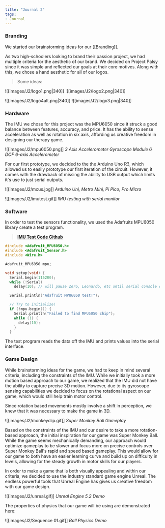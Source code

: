 ```yaml
---
title: "Journal 2"
tags:
- Journal
---
```


### Branding
We started our brainstorming ideas for our [[Branding]].

As two high-schoolers looking to brand their passion project, we had multiple criteria for the aesthetic of our brand. We decided on Project Palsy since it was simple and reflected our goals at their core motives. Along with this, we chose a hand aesthetic for all of our logos.

> Some ideas:

![[images/J2/logo1.png|340]] ![[images/J2/logo2.png|340]]

![[images/J2/logo4alt.png|340]] ![[images/J2/logo3.png|340]]

### Hardware

The IMU we chose for this project was the MPU6050 since it struck a good balance between features, accuracy, and price. It has the ability to sense acceleration as well as rotation in six axis, affording us creative freedom in designing our therapy game. 

![[images/J2/mpu6050.png]]
*3 Axis Accelerometer Gyroscope Module 6 DOF 6-axis Accelerometer*

For our first prototype, we decided to the the Arduino Uno R3, which allowed us to easily prototype our first iteration of the circuit. However, it comes with the drawback of missing the ability to USB output which limits it's use to just serial outputs. 

![[images/J2/mcus.jpg]]
*Arduino Uni, Metro Mini, Pi Pico, Pro Micro*


![[images/J2/imutest.gif]]
*IMU testing with serial monitor*

### Software
In order to test the sensors functionality, we used the Adafruits MPU6050 library create a test program.
> [**IMU Test Code Github**](https://github.com/SihoChoii/ProjectPalsy/blob/main/Software/v1/main/main.ino)
```cpp
#include <Adafruit_MPU6050.h>
#include <Adafruit_Sensor.h>
#include <Wire.h>

Adafruit_MPU6050 mpu;

void setup(void) {
  Serial.begin(115200);
  while (!Serial)
    delay(10); // will pause Zero, Leonardo, etc until serial console opens

  Serial.println("Adafruit MPU6050 test!");

  // Try to initialize!
  if (!mpu.begin()) {
    Serial.println("Failed to find MPU6050 chip");
    while (1) {
      delay(10);
    }
  }
```
The test program reads the data off the IMU and prints values into the serial interface.

### Game Design
While brainstorming ideas for the game, we had to keep in mind several criteria, including the constraints of the IMU. While we initially took a more motion based approach to our game, we realized that the IMU did not have the ability to capture precise 3D motion. However, due to its gyroscope sensing capabilities we decided to focus on the rotational aspect on our game, which would still help train motor control.

Since rotation based movements mostly involve a shift in perception, we knew that it was necessary to make the game in 3D. 

![[images/J2/monkeyclip.gif]]
*Super Monkey Ball Gameplay*

Based on the constraints of the IMU and our desire to take a more rotation-based approach, the initial inspiration for our game was Super Monkey Ball.  While the game seems mechanically demanding, our approach would optimize gameplay to be slower and focus more on precise controls over Super Monkey Ball's rapid and speed based gameplay. This would allow for our game to both have an easier learning curve and build up on difficulty in levels, allowing for the steady growth in motor skills for our players. 

In order to make a game that is both visually appealing and within our criteria, we decided to use the industry standard game engine Unreal. The endless powerful tools that Unreal Engine has gives us creative freedom with our game design. 

![[images/J2/unreal.gif]]
*Unreal Engine 5.2 Demo*

The properties of physics that our game will be using are demonstrated here:

![[images/J2/Sequence 01.gif]]
*Ball Physics Demo*